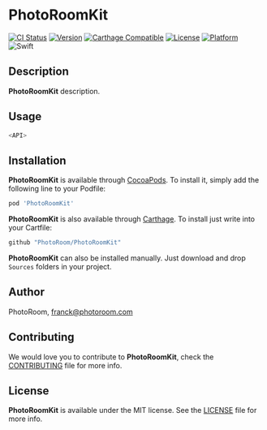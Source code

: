 # PhotoRoomKit

[![CI Status](https://img.shields.io/circleci/project/github/PhotoRoom/PhotoRoomKit.svg)](https://circleci.com/gh/PhotoRoom/PhotoRoomKit)
[![Version](https://img.shields.io/cocoapods/v/PhotoRoomKit.svg?style=flat)](http://cocoadocs.org/docsets/PhotoRoomKit)
[![Carthage Compatible](https://img.shields.io/badge/Carthage-compatible-4BC51D.svg?style=flat)](https://github.com/Carthage/Carthage)
[![License](https://img.shields.io/cocoapods/l/PhotoRoomKit.svg?style=flat)](http://cocoadocs.org/docsets/PhotoRoomKit)
[![Platform](https://img.shields.io/cocoapods/p/PhotoRoomKit.svg?style=flat)](http://cocoadocs.org/docsets/PhotoRoomKit)
![Swift](https://img.shields.io/badge/%20in-swift%204.0-orange.svg)

## Description

**PhotoRoomKit** description.

## Usage

```swift
<API>
```

## Installation

**PhotoRoomKit** is available through [CocoaPods](http://cocoapods.org). To install
it, simply add the following line to your Podfile:

```ruby
pod 'PhotoRoomKit'
```

**PhotoRoomKit** is also available through [Carthage](https://github.com/Carthage/Carthage).
To install just write into your Cartfile:

```ruby
github "PhotoRoom/PhotoRoomKit"
```

**PhotoRoomKit** can also be installed manually. Just download and drop `Sources` folders in your project.

## Author

PhotoRoom, franck@photoroom.com

## Contributing

We would love you to contribute to **PhotoRoomKit**, check the [CONTRIBUTING](https://github.com/PhotoRoom/PhotoRoomKit/blob/master/CONTRIBUTING.md) file for more info.

## License

**PhotoRoomKit** is available under the MIT license. See the [LICENSE](https://github.com/PhotoRoom/PhotoRoomKit/blob/master/LICENSE.md) file for more info.
